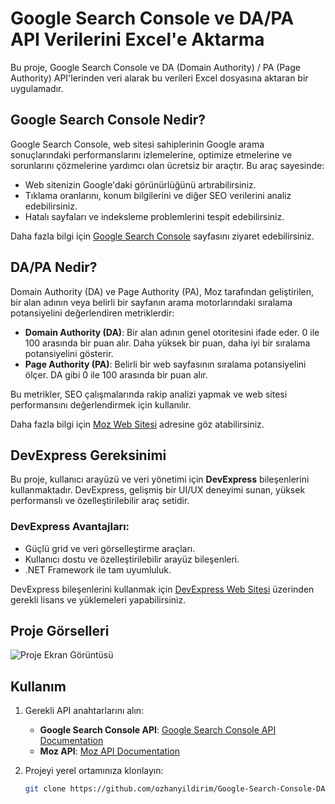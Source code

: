 # Google Search Console ve DA/PA API Verilerini Excel'e Aktarma

Bu proje, Google Search Console ve DA (Domain Authority) / PA (Page Authority) API'lerinden veri alarak bu verileri Excel dosyasına aktaran bir uygulamadır.

## Google Search Console Nedir?

Google Search Console, web sitesi sahiplerinin Google arama sonuçlarındaki performanslarını izlemelerine, optimize etmelerine ve sorunlarını çözmelerine yardımcı olan ücretsiz bir araçtır. Bu araç sayesinde:

- Web sitenizin Google'daki görünürlüğünü artırabilirsiniz.
- Tıklama oranlarını, konum bilgilerini ve diğer SEO verilerini analiz edebilirsiniz.
- Hatalı sayfaları ve indeksleme problemlerini tespit edebilirsiniz.

Daha fazla bilgi için [Google Search Console](https://search.google.com/search-console) sayfasını ziyaret edebilirsiniz.

## DA/PA Nedir?

Domain Authority (DA) ve Page Authority (PA), Moz tarafından geliştirilen, bir alan adının veya belirli bir sayfanın arama motorlarındaki sıralama potansiyelini değerlendiren metriklerdir:

- **Domain Authority (DA)**: Bir alan adının genel otoritesini ifade eder. 0 ile 100 arasında bir puan alır. Daha yüksek bir puan, daha iyi bir sıralama potansiyelini gösterir.
- **Page Authority (PA)**: Belirli bir web sayfasının sıralama potansiyelini ölçer. DA gibi 0 ile 100 arasında bir puan alır.

Bu metrikler, SEO çalışmalarında rakip analizi yapmak ve web sitesi performansını değerlendirmek için kullanılır.

Daha fazla bilgi için [Moz Web Sitesi](https://moz.com) adresine göz atabilirsiniz.

## DevExpress Gereksinimi

Bu proje, kullanıcı arayüzü ve veri yönetimi için **DevExpress** bileşenlerini kullanmaktadır. DevExpress, gelişmiş bir UI/UX deneyimi sunan, yüksek performanslı ve özelleştirilebilir araç setidir.

### DevExpress Avantajları:

- Güçlü grid ve veri görselleştirme araçları.
- Kullanıcı dostu ve özelleştirilebilir arayüz bileşenleri.
- .NET Framework ile tam uyumluluk.

DevExpress bileşenlerini kullanmak için [DevExpress Web Sitesi](https://www.devexpress.com/) üzerinden gerekli lisans ve yüklemeleri yapabilirsiniz.

## Proje Görselleri

![Proje Ekran Görüntüsü](./images/project_screenshot.png)

## Kullanım

1. Gerekli API anahtarlarını alın:
   - **Google Search Console API**: [Google Search Console API Documentation](https://developers.google.com/webmaster-tools/search-console-api)
   - **Moz API**: [Moz API Documentation](https://moz.com/products/api)

2. Projeyi yerel ortamınıza klonlayın:
   ```bash
   git clone https://github.com/ozhanyildirim/Google-Search-Console-DA-PA-API.git
